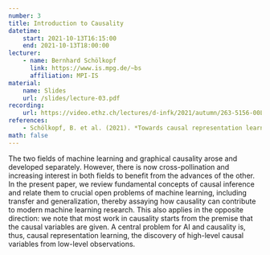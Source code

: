 ```yaml
---
number: 3
title: Introduction to Causality
datetime:
    start: 2021-10-13T16:15:00
    end: 2021-10-13T18:00:00
lecturer: 
    - name: Bernhard Schölkopf
      link: https://www.is.mpg.de/~bs
      affiliation: MPI-IS
material: 
    name: Slides
    url: /slides/lecture-03.pdf
recording:
    url: https://video.ethz.ch/lectures/d-infk/2021/autumn/263-5156-00L/bcffc82a-b9d3-47d6-bc77-37dfab177e7a.html
references:
    - Schölkopf, B. et al. (2021). *Towards causal representation learning.* [arXiv:2102.11107](https://arxiv.org/abs/2102.11107).
math: false
---
```


The two fields of machine learning and graphical causality arose and developed separately. 
However, there is now cross-pollination and increasing interest in both fields to benefit from the advances of the other. 
In the present paper, we review fundamental concepts of causal inference and relate them to crucial open problems of machine learning, including transfer and generalization, thereby assaying how causality can contribute to modern machine learning research. 
This also applies in the opposite direction: we note that most work in causality starts from the premise that the causal variables are given. 
A central problem for AI and causality is, thus, causal representation learning, the discovery of high-level causal variables from low-level observations. 

